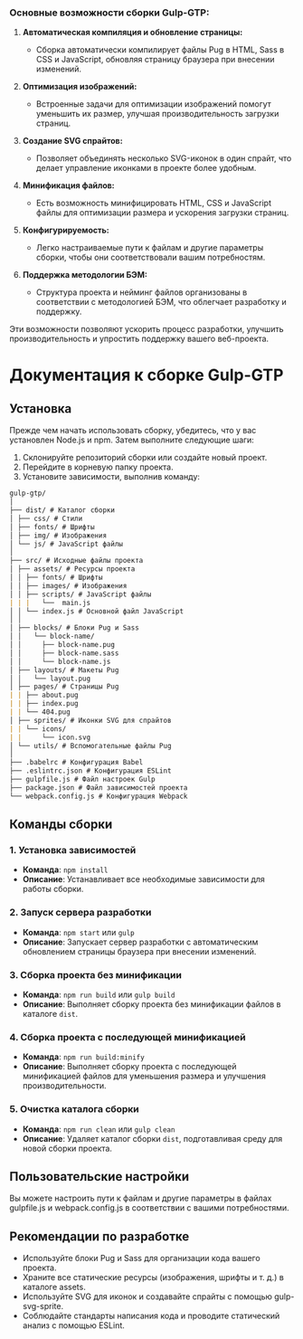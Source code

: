 ### Основные возможности сборки Gulp-GTP:

1. **Автоматическая компиляция и обновление страницы:**
   - Сборка автоматически компилирует файлы Pug в HTML, Sass в CSS и JavaScript, обновляя страницу браузера при внесении изменений.

2. **Оптимизация изображений:**
   - Встроенные задачи для оптимизации изображений помогут уменьшить их размер, улучшая производительность загрузки страниц.

3. **Создание SVG спрайтов:**
   - Позволяет объединять несколько SVG-иконок в один спрайт, что делает управление иконками в проекте более удобным.

4. **Минификация файлов:**
   - Есть возможность минифицировать HTML, CSS и JavaScript файлы для оптимизации размера и ускорения загрузки страниц.

5. **Конфигурируемость:**
   - Легко настраиваемые пути к файлам и другие параметры сборки, чтобы они соответствовали вашим потребностям.

6. **Поддержка методологии БЭМ:**
   - Структура проекта и нейминг файлов организованы в соответствии с методологией БЭМ, что облегчает разработку и поддержку.

Эти возможности позволяют ускорить процесс разработки, улучшить производительность и упростить поддержку вашего веб-проекта.



# Документация к сборке Gulp-GTP

## Установка

Прежде чем начать использовать сборку, убедитесь, что у вас установлен Node.js и npm. Затем выполните следующие шаги:

1. Склонируйте репозиторий сборки или создайте новый проект.
2. Перейдите в корневую папку проекта.
3. Установите зависимости, выполнив команду:

```markdown
gulp-gtp/
│
├── dist/ # Каталог сборки
│ ├── css/ # Стили
│ ├── fonts/ # Шрифты
│ ├── img/ # Изображения
│ └── js/ # JavaScript файлы
│
├── src/ # Исходные файлы проекта
│ ├── assets/ # Ресурсы проекта
│ │ ├── fonts/ # Шрифты
│ │ ├── images/ # Изображения
│ │ ├── scripts/ # JavaScript файлы
| | |	└──  main.js
│ │ └── index.js # Основной файл JavaScript
│ │
│ ├── blocks/ # Блоки Pug и Sass
│ │   └── block-name/
│ │     ├── block-name.pug
│ │     ├── block-name.sass
│ │     └── block-name.js
│ ├── layouts/ # Макеты Pug
│ │   └── layout.pug
│ ├── pages/ # Страницы Pug
| |	├── about.pug
| |	├── index.pug
| |	└── 404.pug
│ ├── sprites/ # Иконки SVG для спрайтов
| |	└── icons/
| |		└── icon.svg
│ └── utils/ # Вспомогательные файлы Pug
│
├── .babelrc # Конфигурация Babel
├── .eslintrc.json # Конфигурация ESLint
├── gulpfile.js # Файл настроек Gulp
├── package.json # Файл зависимостей проекта
└── webpack.config.js # Конфигурация Webpack
```



## Команды сборки

### 1. **Установка зависимостей**

   - **Команда**: `npm install`
   - **Описание**: Устанавливает все необходимые зависимости для работы сборки.

### 2. **Запуск сервера разработки**

   - **Команда**: `npm start` или `gulp`
   - **Описание**: Запускает сервер разработки с автоматическим обновлением страницы браузера при внесении изменений.

### 3. **Сборка проекта без минификации**

   - **Команда**: `npm run build` или `gulp build`
   - **Описание**: Выполняет сборку проекта без минификации файлов в каталоге `dist`.

### 4. **Сборка проекта с последующей минификацией**

   - **Команда**: `npm run build:minify`
   - **Описание**: Выполняет сборку проекта с последующей минификацией файлов для уменьшения размера и улучшения производительности.

### 5. **Очистка каталога сборки**

   - **Команда**: `npm run clean` или `gulp clean`
   - **Описание**: Удаляет каталог сборки `dist`, подготавливая среду для новой сборки проекта.

## Пользовательские настройки

Вы можете настроить пути к файлам и другие параметры в файлах gulpfile.js и webpack.config.js в соответствии с вашими потребностями.

## Рекомендации по разработке

- Используйте блоки Pug и Sass для организации кода вашего проекта.
- Храните все статические ресурсы (изображения, шрифты и т. д.) в каталоге assets.
- Используйте SVG для иконок и создавайте спрайты с помощью gulp-svg-sprite.
- Соблюдайте стандарты написания кода и проводите статический анализ с помощью ESLint.



